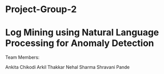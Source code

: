# Project-Group-2


# Log Mining using Natural Language Processing for Anomaly Detection

Team Members:

Ankita Chikodi
Arkil Thakkar
Nehal Sharma
Shravani Pande
